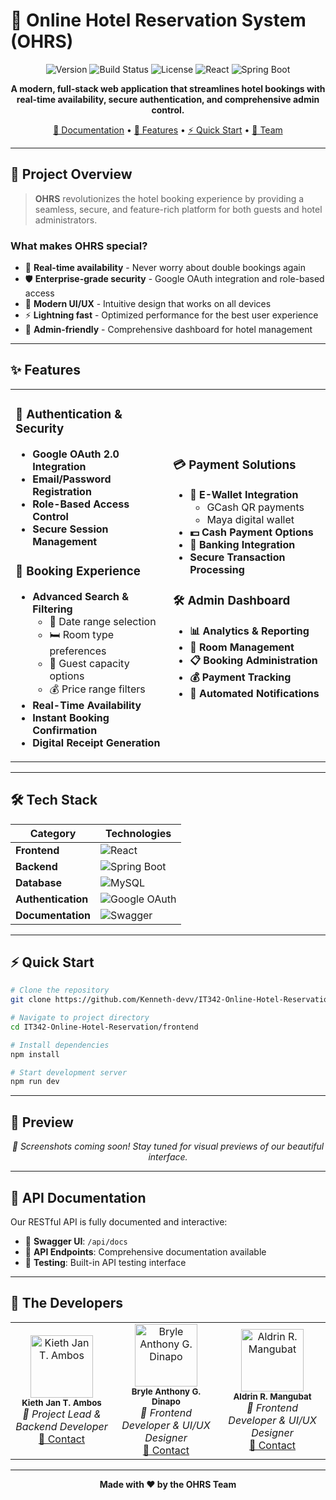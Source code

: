 # 🏨 Online Hotel Reservation System (OHRS)

<div align="center">

![Version](https://img.shields.io/badge/version-1.0.0-blue.svg?cacheSeconds=2592000)
![Build Status](https://img.shields.io/badge/build-passing-brightgreen.svg)
![License](https://img.shields.io/badge/license-MIT-green.svg)
![React](https://img.shields.io/badge/React-18+-61DAFB.svg?logo=react)
![Spring Boot](https://img.shields.io/badge/Spring%20Boot-3.0+-6DB33F.svg?logo=spring)

**A modern, full-stack web application that streamlines hotel bookings with real-time availability, secure authentication, and comprehensive admin control.**

[📖 Documentation](#-project-overview) • [🚀 Features](#-features) • [⚡ Quick Start](#-quick-start) • [👥 Team](#-the-developers)

</div>

---

## 🎯 Project Overview

> **OHRS** revolutionizes the hotel booking experience by providing a seamless, secure, and feature-rich platform for both guests and hotel administrators.

### What makes OHRS special?

- 🔄 **Real-time availability** - Never worry about double bookings again
- 🛡️ **Enterprise-grade security** - Google OAuth integration and role-based access
- 💎 **Modern UI/UX** - Intuitive design that works on all devices
- ⚡ **Lightning fast** - Optimized performance for the best user experience
- 🔧 **Admin-friendly** - Comprehensive dashboard for hotel management

---

## ✨ Features

<table>
<tr>
<td width="50%">

### 🔐 **Authentication & Security**
- **Google OAuth 2.0 Integration**
- **Email/Password Registration**
- **Role-Based Access Control**
- **Secure Session Management**

### 🏨 **Booking Experience**
- **Advanced Search & Filtering**
  - 📅 Date range selection
  - 🛏️ Room type preferences
  - 👥 Guest capacity options
  - 💰 Price range filters
- **Real-Time Availability**
- **Instant Booking Confirmation**
- **Digital Receipt Generation**

</td>
<td width="50%">

### 💳 **Payment Solutions**
- **📱 E-Wallet Integration**
  - GCash QR payments
  - Maya digital wallet
- **💵 Cash Payment Options**
- **🏦 Banking Integration**
- **Secure Transaction Processing**

### 🛠️ **Admin Dashboard**
- **📊 Analytics & Reporting**
- **🏨 Room Management**
- **📋 Booking Administration**
- **💰 Payment Tracking**
- **📧 Automated Notifications**

</td>
</tr>
</table>

---

## 🛠️ Tech Stack

<div align="center">

| Category | Technologies |
|----------|-------------|
| **Frontend** | ![React](https://img.shields.io/badge/React-20232A?style=for-the-badge&logo=react&logoColor=61DAFB) |
| **Backend** | ![Spring Boot](https://img.shields.io/badge/Spring_Boot-F2F4F9?style=for-the-badge&logo=spring-boot) |
| **Database** | ![MySQL](https://img.shields.io/badge/MySQL-005C84?style=for-the-badge&logo=mysql&logoColor=white) |
| **Authentication** | ![Google OAuth](https://img.shields.io/badge/Google_OAuth-4285F4?style=for-the-badge&logo=google&logoColor=white) |
| **Documentation** | ![Swagger](https://img.shields.io/badge/Swagger-85EA2D?style=for-the-badge&logo=swagger&logoColor=black) |

</div>

---

## ⚡ Quick Start

```bash
# Clone the repository
git clone https://github.com/Kenneth-devv/IT342-Online-Hotel-Reservation.git

# Navigate to project directory
cd IT342-Online-Hotel-Reservation/frontend

# Install dependencies
npm install

# Start development server
npm run dev
```

---

## 📸 Preview

<div align="center">

<!-- Placeholder for screenshots -->
*🎨 Screenshots coming soon! Stay tuned for visual previews of our beautiful interface.*

</div>

---

## 🌟 API Documentation

Our RESTful API is fully documented and interactive:

- 📖 **Swagger UI**: `/api/docs`
- 🔗 **API Endpoints**: Comprehensive documentation available
- 🧪 **Testing**: Built-in API testing interface

---

## 👥 The Developers

<div align="center">

<table>
<tr>
<td align="center">
<img src="https://github.com/identicons/1.png" width="100px;" alt="Kieth Jan T. Ambos"/><br />
<sub><b>Kieth Jan T. Ambos</b></sub><br />
<i>🚀 Project Lead & Backend Developer</i><br />
<a href="https://github.com/Kenneth-devv">📧 Contact</a>
</td>
<td align="center">
<img src="https://github.com/identicons/2.png" width="100px;" alt="Bryle Anthony G. Dinapo"/><br />
<sub><b>Bryle Anthony G. Dinapo</b></sub><br />
<i>🎨 Frontend Developer & UI/UX Designer</i><br />
<a href="https://github.com/Shepaks123">📧 Contact</a>
</td>
<td align="center">
<img src="https://github.com/identicons/3.png" width="100px;" alt="Aldrin R. Mangubat"/><br />
<sub><b>Aldrin R. Mangubat</b></sub><br />
<i>🎨 Frontend Developer & UI/UX Designer</i><br />
<a href="https://github.com/drN-n">📧 Contact</a>
</td>
</tr>
</table>

</div>

---

<div align="center">

**Made with ❤️ by the OHRS Team**

</div>
